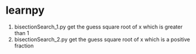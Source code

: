 # learnpy 
1. bisectionSearch_1.py
    get the guess square root of x which is greater than 1
2. bisectionSearch_2.py
    get the guess square root of x which is a positive fraction
